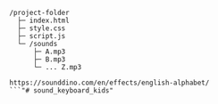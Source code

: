 ```
/project-folder
  ├─ index.html
  ├─ style.css
  ├─ script.js
  └─ /sounds
      ├─ A.mp3
      ├─ B.mp3
      └─ ... Z.mp3
```


```
https://sounddino.com/en/effects/english-alphabet/
```"# sound_keyboard_kids" 
